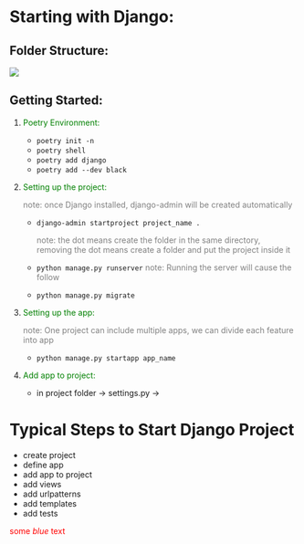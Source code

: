 # Starting with Django:

## Folder Structure:
![](https://studygyaan.com/wp-content/uploads/2019/07/Best-Practice-to-Structure-Django-Project-Directories-and-Files.png)


## Getting Started:
1. <span style="color:Green">Poetry Environment:</span>
   * `poetry init -n`
   * `poetry shell`
   * `poetry add django`
   * `poetry add --dev black`
  
  
2. <span style="color:Green">Setting up the project:</span>
   
    <span style="color:Grey">note: once Django installed, django-admin will be created automatically </span>

   * `django-admin startproject project_name .`
   
     <span style="color:Grey">note: the dot means create the folder in the same directory, removing the dot means create a folder and put the project inside it</span>

   * `python manage.py runserver`
     <span style="color:Grey">note: Running the server will cause the follow</span>

   * `python manage.py migrate`


3. <span style="color:Green">Setting up the app:</span>
   
    <span style="color:Grey">note: One project can include multiple apps, we can divide each feature into app</span>
    * `python manage.py startapp app_name`

4. <span style="color:Green">Add app to project:</span>
   
   *  in project folder -> settings.py -> 



# Typical Steps to Start Django Project
- create project
- define app
- add app to project
- add views
- add urlpatterns
- add templates
- add tests



<span style="color:red">some *blue* text</span>
